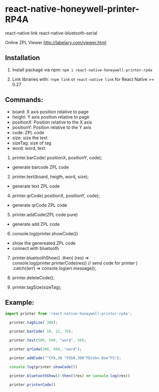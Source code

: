 # react-native-honeywell-printer-RP4A

react-native link react-native-bluetooth-serial
 
Online ZPL Viewer http://labelary.com/viewer.html

## Installation
1. Install package via npm: `npm i react-native-honeywell-printer-rp4a`

2. Link libraries with: `rnpm link` or `react-native link` for React Native >= 0.27

## Commands:
 
  - board: X axis position relative to page
  - height: Y axis position relative to page
  - positionX: Position relative to the X axis
  - positionY: Position relative to the Y axis
  - code: ZPL code
  - size: size the text
  - sizeTag: size of tag
  - word: word, text


  1. printer.barCode( positionX, positionY, code);
  - generate barcode ZPL code


  2. printer.text(board, heigth, word, size);
  - generate text ZPL code


  4. printer.qrCode( positionX, positionY, code);
  - generate qrCode ZPL code


  5. printer.addCode(ZPL code pure)
  - generate add ZPL code


  6. console.log(printer.showCode())
  - show the genereated ZPL code
  - connect with bluetooth


  7. printer.bluetoothShow()
    .then(
      (res) => console.log(printer.printerCode(res)) // send code for printer
    )
    .catch((err) => console.log(err.message));


  8. printer.deleteCode();

  9. printer.tagSize(sizeTag);



## Example:
```javascript
import printer from 'react-native-honeywell-printer-rp4a';

  printer.tagSize( 300);

  printer.barCode( 10, 12, 70);

  printer.text(500, 500, "word", 50);

  printer.qrCode(300, 400, "word");

  printer.addCode("^CFA,30 ^FO50,300^FDJohn Doe^FS");

  console.log(printer.showCode())

  printer.bluetoothShow().then((res) => console.log(res))
  
  printer.printerCode()

```
